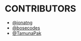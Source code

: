 # CONTRIBUTORS

- [@jonatng](https://github.com/jonatng)
- [@bosecodes](https://github.com/BOSE-git)
- [@TamunaPak](https://github.com/TamunaPak) 
